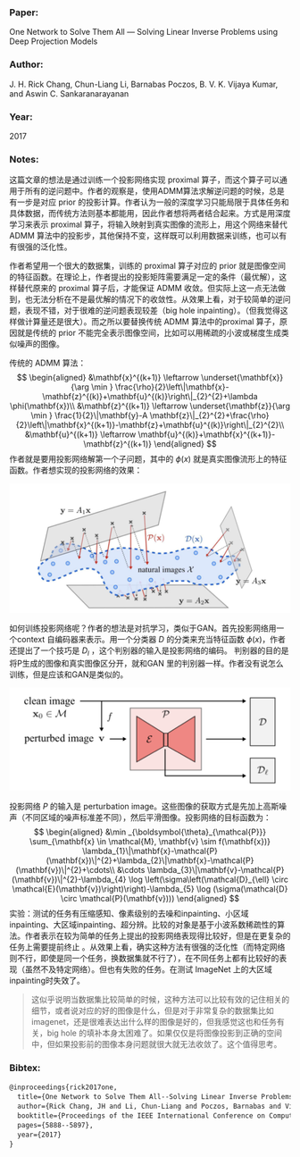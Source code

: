 ### Paper:

One Network to Solve Them All — Solving Linear Inverse Problems using Deep Projection Models

### Author:

J. H. Rick Chang, Chun-Liang Li, Barnabas Poczos, B. V. K. Vijaya Kumar, and Aswin C. Sankaranarayanan

### Year:

2017

### Notes:

这篇文章的想法是通过训练一个投影网络实现 proximal 算子，而这个算子可以通用于所有的逆问题中。作者的观察是，使用ADMM算法求解逆问题的时候，总是有一步是对应 prior 的投影计算。作者认为一般的深度学习只能局限于具体任务和具体数据，而传统方法则基本都能用，因此作者想将两者结合起来。方式是用深度学习来表示 proximal 算子，将输入映射到真实图像的流形上，用这个网络来替代 ADMM 算法中的投影步，其他保持不变，这样既可以利用数据来训练，也可以有有很强的泛化性。

作者希望用一个很大的数据集，训练的 proximal 算子对应的 prior 就是图像空间的特征函数。在理论上，作者提出的投影矩阵需要满足一定的条件（最优解），这样替代原来的 proximal 算子后，才能保证 ADMM 收敛。但实际上这一点无法做到，也无法分析在不是最优解的情况下的收敛性。从效果上看，对于较简单的逆问题，表现不错，对于很难的逆问题表现较差（big hole inpainting）。（但我觉得这样做计算量还是很大）。而之所以要替换传统 ADMM 算法中的proximal 算子，原因就是传统的 prior 不能完全表示图像空间，比如可以用稀疏的小波或梯度生成类似噪声的图像。

传统的 ADMM 算法：
$$
\begin{aligned}
&\mathbf{x}^{(k+1)} \leftarrow \underset{\mathbf{x}}{\arg \min } \frac{\rho}{2}\left\|\mathbf{x}-\mathbf{z}^{(k)}+\mathbf{u}^{(k)}\right\|_{2}^{2}+\lambda \phi(\mathbf{x})\\
&\mathbf{z}^{(k+1)} \leftarrow \underset{\mathbf{z}}{\arg \min } \frac{1}{2}\|\mathbf{y}-A \mathbf{z}\|_{2}^{2}+\frac{\rho}{2}\left\|\mathbf{x}^{(k+1)}-\mathbf{z}+\mathbf{u}^{(k)}\right\|_{2}^{2}\\
&\mathbf{u}^{(k+1)} \leftarrow \mathbf{u}^{(k)}+\mathbf{x}^{(k+1)}-\mathbf{z}^{(k+1)}
\end{aligned}
$$
作者就是要用投影网络解第一个子问题，其中的 $\phi(x)$ 就是真实图像流形上的特征函数。作者想实现的投影网络的效果：

<img src="https://raw.githubusercontent.com/Theodore-PKU/pictures/master/%E6%88%AA%E5%B1%8F2019-12-27%E4%B8%8B%E5%8D%884.31.19.png" style="zoom:50%;" />

如何训练投影网络呢？作者的想法是对抗学习，类似于GAN。首先投影网络用一个context 自编码器来表示。用一个分类器 $D$ 的分类来充当特征函数 $\phi(x)$，作者还提出了一个技巧是 $D_l$ ，这个判别器的输入是投影网络的编码。 判别器的目的是将P生成的图像和真实图像区分开，就和GAN 里的判别器一样。作者没有说怎么训练，但是应该和GAN是类似的。

<img src="https://raw.githubusercontent.com/Theodore-PKU/pictures/master/%E6%88%AA%E5%B1%8F2019-12-27%E4%B8%8B%E5%8D%884.35.11.png" style="zoom:50%;" />

投影网络 $P$ 的输入是 perturbation image。这些图像的获取方式是先加上高斯噪声（不同区域的噪声标准差不同），然后平滑图像。投影网络的目标函数为：
$$
\begin{aligned}
&\min _{\boldsymbol{\theta}_{\mathcal{P}}} \sum_{\mathbf{x} \in \mathcal{M}, \mathbf{v} \sim f(\mathbf{x})} \lambda_{1}\|\mathbf{x}-\mathcal{P}(\mathbf{x})\|^{2}+\lambda_{2}\|\mathbf{x}-\mathcal{P}(\mathbf{v})\|^{2}+\cdots\\
&\cdots \lambda_{3}\|\mathbf{v}-\mathcal{P}(\mathbf{v})\|^{2}-\lambda_{4} \log \left(\sigma\left(\mathcal{D}_{\ell} \circ \mathcal{E}(\mathbf{v})\right)\right)-\lambda_{5} \log (\sigma(\mathcal{D} \circ \mathcal{P}(\mathbf{v})))
\end{aligned}
$$
实验：测试的任务有压缩感知、像素级别的去噪和inpainting、小区域inpainting、大区域inpainting、超分辨。比较的对象是基于小波系数稀疏性的算法。作者表示在较为简单的任务上提出的投影网络表现得比较好，但是在更复杂的任务上需要提前终止 。从效果上看，确实这种方法有很强的泛化性（而特定网络则不行，即使是同一个任务，换数据集就不行了），在不同任务上都有比较好的表现（虽然不及特定网络）。但也有失败的任务。在测试 ImageNet 上的大区域inpainting时失效了。

> 这似乎说明当数据集比较简单的时候，这种方法可以比较有效的记住相关的细节，或者说对应的好的图像是什么，但是对于非常复杂的数据集比如 imagenet，还是很难表达出什么样的图像是好的，但我感觉这也和任务有关，big hole 的填补本身太困难了。如果仅仅是将图像投影到正确的空间中，但如果投影前的图像本身问题就很大就无法收敛了。这个值得思考。

### Bibtex:

```latex
@inproceedings{rick2017one,
  title={One Network to Solve Them All--Solving Linear Inverse Problems Using Deep Projection Models},
  author={Rick Chang, JH and Li, Chun-Liang and Poczos, Barnabas and Vijaya Kumar, BVK and Sankaranarayanan, Aswin C},
  booktitle={Proceedings of the IEEE International Conference on Computer Vision},
  pages={5888--5897},
  year={2017}
}
```